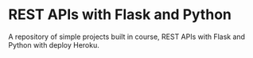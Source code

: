 # REST APIs with Flask and Python

A repository of simple projects built in course, REST APIs with Flask and Python with deploy Heroku.
